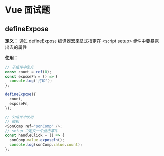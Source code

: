 # Vue 面试题

## defineExpose

**定义：** 通过 defineExpose 编译器宏来显式指定在 \<script setup\> 组件中要暴露出去的属性

**使用：**

```js
// 子组件中定义
const count = ref(0);
const exposeFn = () => {
  console.log('打印');
};

defineExpose({
  count,
  exposeFn,
});

// 父组件中使用
// 模板
<SonComp ref="sonComp" />;
// setup 中定义一个点击事件
const handleClick = () => {
  sonComp.value.exposeFn();
  console.log(sonComp.value.count);
};
```
